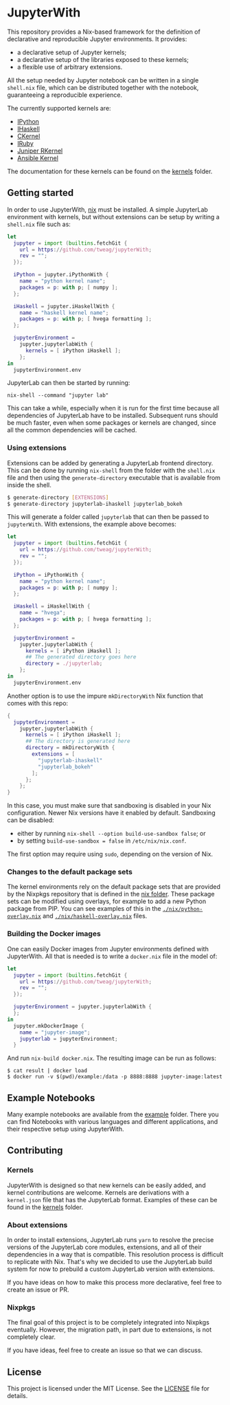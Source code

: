 # JupyterWith

This repository provides a Nix-based framework for the definition of
declarative and reproducible Jupyter environments.
It provides:

- a declarative setup of Jupyter kernels;
- a declarative setup of the libraries exposed to these kernels;
- a flexible use of arbitrary extensions.

All the setup needed by Jupyter notebook can be written in a single `shell.nix`
file, which can be distributed together with the notebook, guaranteeing a
reproducible experience.

The currently supported kernels are:

- [IPython](https://github.com/ipython/ipykernel)
- [IHaskell](https://github.com/gibiansky/IHaskell)
- [CKernel](https://github.com/brendan-rius/jupyter-c-kernel)
- [IRuby](https://github.com/SciRuby/iruby)
- [Juniper RKernel](https://github.com/JuniperKernel/JuniperKernel)
- [Ansible Kernel](https://github.com/ansible/ansible-jupyter-kernel)

The documentation for these kernels can be found on the [kernels](kernels)
folder.

## Getting started

In order to use JupyterWith, [nix](https://nixos.org/nix/) must be installed.
A simple JupyterLab environment with kernels, but without extensions can be
setup by writing a `shell.nix` file such as:

``` nix
let
  jupyter = import (builtins.fetchGit {
    url = https://github.com/tweag/jupyterWith;
    rev = "";
  });

  iPython = jupyter.iPythonWith {
    name = "python kernel name";
    packages = p: with p; [ numpy ];
  };

  iHaskell = jupyter.iHaskellWith {
    name = "haskell kernel name";
    packages = p: with p; [ hvega formatting ];
  };

  jupyterEnvironment =
    jupyter.jupyterlabWith {
      kernels = [ iPython iHaskell ];
    };
in
  jupyterEnvironment.env
```

JupyterLab can then be started by running:

```
nix-shell --command "jupyter lab"
```

This can take a while, especially when it is run for the first time because all
dependencies of JupyterLab have to be installed. Subsequent runs should be much
faster, even when some packages or kernels are changed, since all the common
dependencies will be cached.

### Using extensions

Extensions can be added by generating a JupyterLab frontend directory.
This can be done by running `nix-shell` from the folder with the `shell.nix`
file and then using the `generate-directory` executable that is available from
inside the shell.

``` bash
$ generate-directory [EXTENSIONS]
$ generate-directory jupyterlab-ihaskell jupyterlab_bokeh
```

This will generate a folder called `jupyterlab` that can then be passed to
`jupyterWith`. With extensions, the example above becomes:

``` nix
let
  jupyter = import (builtins.fetchGit {
    url = https://github.com/tweag/jupyterWith;
    rev = "";
  });

  iPython = iPythonWith {
    name = "python kernel name";
    packages = p: with p; [ numpy ];
  };

  iHaskell = iHaskellWith {
    name = "hvega";
    packages = p: with p; [ hvega formatting ];
  };

  jupyterEnvironment =
    jupyter.jupyterlabWith {
      kernels = [ iPython iHaskell ];
      ## The generated directory goes here
      directory = ./jupyterlab;
    };
in
  jupyterEnvironment.env
```

Another option is to use the impure `mkDirectoryWith` Nix function that comes
with this repo:

``` nix
{
  jupyterEnvironment =
    jupyter.jupyterlabWith {
      kernels = [ iPython iHaskell ];
      ## The directory is generated here
      directory = mkDirectoryWith {
        extensions = [
          "jupyterlab-ihaskell"
          "jupyterlab_bokeh"
        ];
      };
    };
}
```

In this case, you must make sure that sandboxing is disabled in your Nix
configuration. Newer Nix versions have it enabled by default. Sandboxing can be
disabled:

- either by running `nix-shell --option build-use-sandbox false`; or
- by setting `build-use-sandbox = false` in `/etc/nix/nix.conf`.

The first option may require using `sudo`, depending on the version of Nix.

### Changes to the default package sets

The kernel environments rely on the default package sets that are provided by
the Nixpkgs repository that is defined in the [nix folder](nix). These package
sets can be modified using overlays, for example to add a new Python package
from PIP. You can see examples of this in the
[`./nix/python-overlay.nix`](nix/python-overlay.nix) and
[`./nix/haskell-overlay.nix`](nix/haskell-overlay.nix) files.

### Building the Docker images

One can easily Docker images from Jupyter environments defined with
JupyterWith. All that is needed is to write a `docker.nix` file in the model
of:

``` nix
let
  jupyter = import (builtins.fetchGit {
    url = https://github.com/tweag/jupyterWith;
    rev = "";
  });

  jupyterEnvironment = jupyter.jupyterlabWith {
  };
in
  jupyter.mkDockerImage {
    name = "jupyter-image";
    jupyterlab = jupyterEnvironment;
  }
```

And run `nix-build docker.nix`. The resulting image can be run as follows:

```
$ cat result | docker load
$ docker run -v $(pwd)/example:/data -p 8888:8888 jupyter-image:latest
```

## Example Notebooks

Many example notebooks are available from the [example](example) folder.  There
you can find Notebooks with various languages and different applications, and
their respective setup using JupyterWith.

## Contributing

### Kernels

JupyterWith is designed so that new kernels can be easily added, and kernel
contributions are welcome. Kernels are derivations with a `kernel.json` file
that has the JupyterLab format. Examples of these can be found in the
[kernels](kernels) folder.

### About extensions

In order to install extensions, JupyterLab runs `yarn` to resolve the precise
versions of the JupyterLab core modules, extensions, and all of their
dependencies in a way that is compatible. This resolution process is difficult
to replicate with Nix. That's why we decided to use the JupyterLab build system
for now to prebuild a custom JupyterLab version with extensions.

If you have ideas on how to make this process more declarative, feel free to
create an issue or PR.

### Nixpkgs

The final goal of this project is to be completely integrated into Nixpkgs
eventually. However, the migration path, in part due to extensions, is not
completely clear.

If you have ideas, feel free to create an issue so that we can discuss.

## License

This project is licensed under the MIT License. See the [LICENSE](LICENSE)
file for details.
